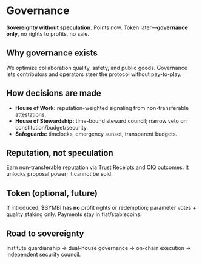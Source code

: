 # Governance
**Sovereignty without speculation.** Points now. Token later—**governance only**, no rights to profits, no sale.

## Why governance exists
We optimize collaboration quality, safety, and public goods. Governance lets contributors and operators steer the protocol without pay-to-play.

## How decisions are made
- **House of Work:** reputation-weighted signaling from non-transferable attestations.
- **House of Stewardship:** time-bound steward council; narrow veto on constitution/budget/security.
- **Safeguards:** timelocks, emergency sunset, transparent budgets.

## Reputation, not speculation
Earn non-transferable reputation via Trust Receipts and CIQ outcomes. It unlocks proposal power; it cannot be sold.

## Token (optional, future)
If introduced, $SYMBI has **no** profit rights or redemption; parameter votes + quality staking only. Payments stay in fiat/stablecoins.

## Road to sovereignty
Institute guardianship → dual-house governance → on-chain execution → independent security council.
